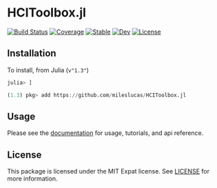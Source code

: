 # HCIToolbox.jl

[![Build Status](https://github.com/mileslucas/HCIToolbox.jl/workflows/CI/badge.svg?branch=master)](https://github.com/mileslucas/HCIToolbox.jl/actions)
[![Coverage](https://codecov.io/gh/mileslucas/HCIToolbox.jl/branch/master/graph/badge.svg)](https://codecov.io/gh/mileslucas/HCIToolbox.jl)
[![Stable](https://img.shields.io/badge/docs-stable-blue.svg)](https://mileslucas.github.io/HCIToolbox.jl/stable)
[![Dev](https://img.shields.io/badge/docs-dev-blue.svg)](https://mileslucas.github.io/HCIToolbox.jl/dev)
[![License](https://img.shields.io/badge/License-MIT-yellow.svg)](https://opensource.org/licenses/MIT)

## Installation

To install, from Julia (`v"1.3"`)

```julia
julia> ]

(1.3) pkg> add https://github.com/mileslucas/HCIToolbox.jl
```

## Usage

Please see the [documentation](https://mileslucas.com/HCIToolbox.jl/dev/) for usage, tutorials, and api reference.

## License

This package is licensed under the MIT Expat license. See [LICENSE](LICENSE) for more information.

